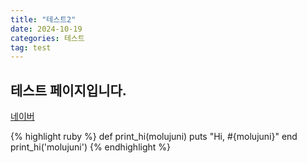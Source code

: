 ```yaml
---
title: "테스트2"
date: 2024-10-19
categories: 테스트
tag: test
---
```


## 테스트 페이지입니다.

[네이버](https://www.naver.com)


{% highlight ruby %}
def print_hi(molujuni)
  puts "Hi, #{molujuni}"
end
print_hi('molujuni')
{% endhighlight %}